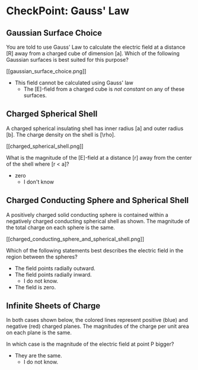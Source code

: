 # CheckPoint: Gauss' Law

## Gaussian Surface Choice
You are told to use Gauss' Law to calculate 
the electric field at a distance \[R\] away from 
a charged cube of dimension \[a\]. Which of the 
following Gaussian surfaces is best suited for 
this purpose?

[[gaussian_surface_choice.png]]

* This field cannot be calculated using Gauss' law
  * The \[E\]-field from a charged cube is _not constant_ 
    on any of these surfaces.

## Charged Spherical Shell
A charged spherical insulating shell has inner radius \[a\] 
and outer radius \[b\]. The charge density on the shell is \[\rho\].

[[charged_spherical_shell.png]]

What is the magnitude of the \[E\]-field at a distance \[r\] away from the 
center of the shell where \[r < a\]?

* zero
  * I don't know

## Charged Conducting Sphere and Spherical Shell
A positively charged solid conducting sphere is contained within a 
negatively charged conducting spherical shell as shown. The magnitude 
of the total charge on each sphere is the same.

[[charged_conducting_sphere_and_spherical_shell.png]]

Which of the following statements best describes the electric field 
in the region between the spheres?
* The field points radially outward.
* The field points radially inward.
  * I do not know.
* The field is zero.

## Infinite Sheets of Charge
In both cases shown below, the colored lines represent positive (blue) 
and negative (red) charged planes. The magnitudes of the charge per unit 
area on each plane is the same.

 In which case is the magnitude of the electric field at point P bigger?

* They are the same.
  * I do not know.
